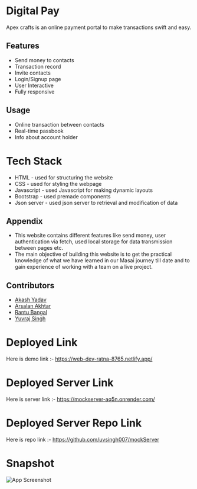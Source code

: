 
# Digital Pay

Apex crafts is an online payment portal to make transactions swift and easy.


## Features

- Send money to contacts
- Transaction record
- Invite contacts
- Login/Signup page
- User Interactive
- Fully responsive



## Usage

- Online transaction between contacts
- Real-time passbook
- Info about account holder



# Tech Stack
- HTML - used for structuring the website
- CSS - used for styling the webpage
- Javascript - used Javascript for making dynamic layouts
- Bootstrap - used premade components
- Json server - used json server to retrieval and modification of data



## Appendix

- This website contains different features like send money, user authentication via fetch, used local storage for data transmission between pages etc.
- The main objective of building this website is to get the practical knowledge of what we have learned in our Masai journey till date and to gain experience of working with a team on a live project.



## Contributors

- [Akash Yadav](https://github.com/Akash4317)
- [Arsalan Akhtar](https://github.com/aakhtar10)
- [Rantu Bangal](https://github.com/RantuBangal)
- [Yuvraj Singh](https://github.com/uvsingh007)




# Deployed Link

Here is demo link :- https://web-dev-ratna-8765.netlify.app/

# Deployed Server Link

Here is server link :- https://mockserver-aq5n.onrender.com/

# Deployed Server Repo Link

Here is repo link :- https://github.com/uvsingh007/mockServer


# Snapshot 
![App Screenshot](https://drive.google.com/uc?export=view&id=1e2KZHSDawydBt4eJTpVqOpU97HZUBwu6)

